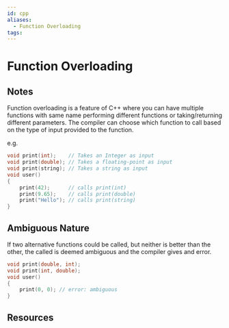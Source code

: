 ```yaml
---
id: cpp
aliases:
  - Function Overloading
tags:
---
```


# Function Overloading

## Notes

Function overloading is a feature of C++ where you can have multiple functions with same name performing different functions or taking/returning different parameters. The compiler can choose which function to call based on the type of input provided to the function.

e.g.

```cpp
void print(int);    // Takes an Integer as input
void print(double); // Takes a floating-point as input
void print(string); // Takes a string as input
void user()
{
    print(42);      // calls print(int)
    print(9.65);    // calls print(double)
    print("Hello"); // calls print(string)
}
```

## Ambiguous Nature

If two alternative functions could be called, but neither is better than the other, the called is deemed ambiguous and the compiler gives and error.

```cpp
void print(double, int);
void print(int, double);
void user()
{
    print(0, 0); // error: ambiguous
}
```

## Resources
